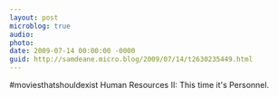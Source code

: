 ```yaml
---
layout: post
microblog: true
audio: 
photo: 
date: 2009-07-14 00:00:00 -0000
guid: http://samdeane.micro.blog/2009/07/14/t2630235449.html
---
```

#moviesthatshouldexist Human Resources II: This time it's Personnel.
